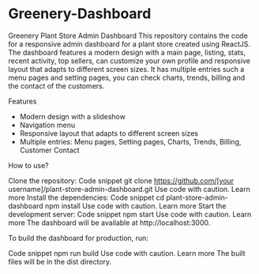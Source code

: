 # Greenery-Dashboard
Greenery Plant Store Admin Dashboard
This repository contains the code for a responsive admin dashboard for a plant store created using ReactJS. The dashboard features a modern design with a main page, listing, stats, recent activity, top sellers, can customize your own profile and responsive layout that adapts to different screen sizes. It has multiple entries such a menu pages and setting pages, you can check charts, trends, billing and the contact of the customers.

Features

* Modern design with a slideshow
* Navigation menu
* Responsive layout that adapts to different screen sizes
* Multiple entries: Menu pages, Setting pages, Charts, Trends, Billing, Customer Contact

How to use?

Clone the repository:
Code snippet
git clone https://github.com/[your username]/plant-store-admin-dashboard.git
Use code with caution. Learn more
Install the dependencies:
Code snippet
cd plant-store-admin-dashboard
npm install
Use code with caution. Learn more
Start the development server:
Code snippet
npm start
Use code with caution. Learn more
The dashboard will be available at http://localhost:3000.

To build the dashboard for production, run:

Code snippet
npm run build
Use code with caution. Learn more
The built files will be in the dist directory.
